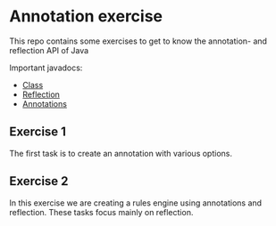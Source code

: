 # Annotation exercise

This repo contains some exercises to get to know the annotation- and reflection API of Java

Important javadocs:

 * [Class](http://download.oracle.com/javase/6/docs/api/java/lang/Class.html)
 * [Reflection](http://download.oracle.com/javase/6/docs/api/java/lang/reflect/package-summary.html)
 * [Annotations](http://download.oracle.com/javase/6/docs/api/java/lang/annotation/package-summary.html)

## Exercise 1

The first task is to create an annotation with various options.

## Exercise 2

In this exercise we are creating a rules engine using annotations and reflection.
These tasks focus mainly on reflection.